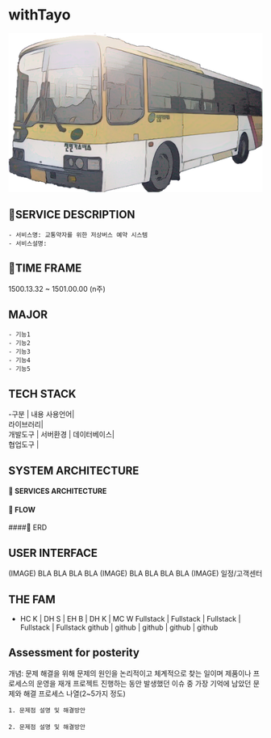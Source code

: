 # **withTayo**

![withTayo Splash](/TayoTest/src/main/webapp/IMG/Bus_real_sketch.png)

## 🚐SERVICE DESCRIPTION

    - 서비스명: 교통약자를 위한 저상버스 예약 시스템
    - 서비스설명:

## 🚌TIME FRAME
1500.13.32 ~ 1501.00.00 (n주)

## MAJOR 
    - 기능1
    - 기능2
    - 기능3
    - 기능4
    - 기능5

## TECH STACK
-구분  |	내용
사용언어| 	
라이브러리| 	
개발도구 	|
서버환경 	|
데이터베이스| 	
협업도구 	| 

## SYSTEM ARCHITECTURE
#### 📌 SERVICES ARCHITECTURE
#### 📌 FLOW
####📌 ERD

## USER INTERFACE
(IMAGE)
BLA BLA BLA BLA
(IMAGE)
BLA BLA BLA BLA
(IMAGE)
일정/고객센터

## THE FAM
- HC K |	DH S |	EH B |	DH K |	MC W
Fullstack |	Fullstack |	Fullstack |	Fullstack |	Fullstack
github |	github |	github |	github |	github

## Assessment for posterity
개념: 문제 해결을 위해 문제의 원인을 논리적이고 체계적으로 찾는 일이며 제품이나 프로세스의 운영을 재개 프로젝트 진행하는 동안 발생했던 이슈 중 가장 기억에 남았던 문제와 해결 프로세스 나열(2~5가지 정도)

    1. 문제점 설명 및 해결방안

    2. 문제점 설명 및 해결방안
